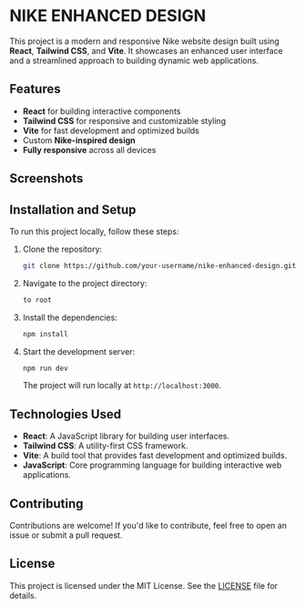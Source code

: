 # NIKE ENHANCED DESIGN

This project is a modern and responsive Nike website design built using **React**, **Tailwind CSS**, and **Vite**. It showcases an enhanced user interface and a streamlined approach to building dynamic web applications.

## Features

- **React** for building interactive components
- **Tailwind CSS** for responsive and customizable styling
- **Vite** for fast development and optimized builds
- Custom **Nike-inspired design**
- **Fully responsive** across all devices

## Screenshots
<!--![screencapture-nike-one-blue-vercel-app-2024-09-27-00_19_34](https://github.com/user-attachments/assets/1a04b8ad-d42d-4325-ba9b-e906447e090b)
  -->

## Installation and Setup

To run this project locally, follow these steps:

1. Clone the repository:

   ```bash
   git clone https://github.com/your-username/nike-enhanced-design.git
   ```

2. Navigate to the project directory:

   ```bash
   to root 
   ```

3. Install the dependencies:

   ```bash
   npm install
   ```

4. Start the development server:

   ```bash
   npm run dev
   ```

   The project will run locally at `http://localhost:3000`.

## Technologies Used

- **React**: A JavaScript library for building user interfaces.
- **Tailwind CSS**: A utility-first CSS framework.
- **Vite**: A build tool that provides fast development and optimized builds.
- **JavaScript**: Core programming language for building interactive web applications.

## Contributing

Contributions are welcome! If you'd like to contribute, feel free to open an issue or submit a pull request.

## License

This project is licensed under the MIT License. See the [LICENSE](LICENSE) file for details.

